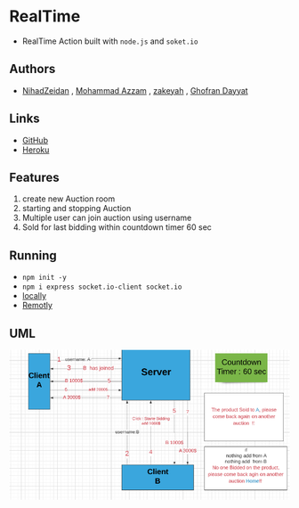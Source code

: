 # RealTime
* RealTime Action built with ``node.js`` and ``soket.io``

## Authors
* [NihadZeidan](https://github.com/NihadZeidan)  , [Mohammad Azzam](https://github.com/MohdAzzam)  , [zakeyah](https://github.com/zakeyah) ,  [Ghofran Dayyat](https://github.com/GhofranDayyat) 

## Links
* [GitHub](https://github.com/NihadZeidan/RealTime)
* [Heroku](https://auction-real-time.herokuapp.com/)


## Features 
1. create new Auction room
2. starting and stopping Auction 
3. Multiple user can join auction using username 
4. Sold for last bidding within countdown timer 60 sec



## Running 
* ``npm init -y``
* ``npm i express socket.io-client socket.io``
* [locally](http://localhost:3000)
* [Remotly](https://auction-real-time.herokuapp.com/)


## UML 
![UML PROJECT](./img/uml.png)

##
